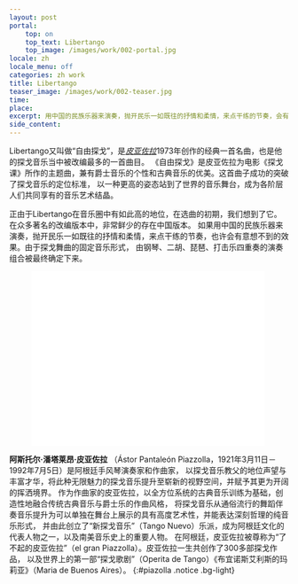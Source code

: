 ```yaml
---
layout: post
portal:
    top: on
    top_text: Libertango
    top_image: /images/work/002-portal.jpg
locale: zh
locale_menu: off
categories: zh work
title: Libertango
teaser_image: /images/work/002-teaser.jpg
time: 
place: 
excerpt: 用中国的民族乐器来演奏，抛开民乐一如既往的抒情和柔情，来点干练的节奏，会有意想不到的效果。
side_content:
---
```


Libertango又叫做“自由探戈”，是[*皮亚佐拉*](#piazolla)1973年创作的经典一首名曲，也是他的探戈音乐当中被改编最多的一首曲目。
《自由探戈》是皮亚佐拉为电影《探戈课》所作的主题曲，兼有爵士音乐的个性和古典音乐的优美。这首曲子成功的突破了探戈音乐的定位标准，
以一种更高的姿态站到了世界的音乐舞台，成为各阶层人们共同享有的音乐艺术结晶。

正由于Libertango在音乐圈中有如此高的地位，在选曲的初期，我们想到了它。在众多著名的改编版本中，非常鲜少的存在中国版本。
如果用中国的民族乐器来演奏，抛开民乐一如既往的抒情和柔情，来点干练的节奏，也许会有意想不到的效果。由于探戈舞曲的固定音乐形式，
由钢琴、二胡、琵琶、打击乐四重奏的演奏组合被最终确定下来。

<figure class="video-container">
    <iframe width="420" height="315" src="//www.youtube.com/embed/rgNOTz0UY9g" frameborder="0" allowfullscreen></iframe>
</figure>

<i class="icon-note icon-inline"></i> <b>阿斯托尔·潘塔莱昂·皮亚佐拉</b>
（Ástor Pantaleón Piazzolla，1921年3月11日－1992年7月5日）是阿根廷手风琴演奏家和作曲家，
以探戈音乐教父的地位声望与丰富才华，将此种无限魅力的探戈音乐提升至崭新的视野空间，并赋予其更为开阔的挥洒境界。
作为作曲家的皮亚佐拉，以全方位系统的古典音乐训练为基础，创造性地融合传统古典音乐与爵士乐的作曲风格，
将探戈音乐从通俗流行的舞蹈伴奏音乐提升为可以单独在舞台上展示的具有高度艺术性，并能表达深刻哲理的纯音乐形式，
并由此创立了“新探戈音乐”（Tango Nuevo）乐派，成为阿根廷文化的代表人物之一，以及南美音乐史上的重要人物。
在阿根廷，皮亚佐拉被尊称为“了不起的皮亚佐拉”（el gran Piazzolla）。皮亚佐拉一生共创作了300多部探戈作品，
以及世界上的第一部“探戈歌剧”（Operita de Tango）《布宜诺斯艾利斯的玛莉亚》（Maria de Buenos Aires）。
{:#piazolla .notice .bg-light}